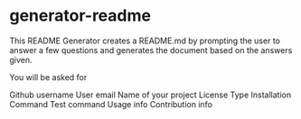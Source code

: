 # generator-readme
This README Generator creates a README.md by prompting the user to answer a few questions and generates the document based on the answers given.

You will be asked for 

Github username
User email
Name of your project
License Type
Installation Command
Test command
Usage info
Contribution info
